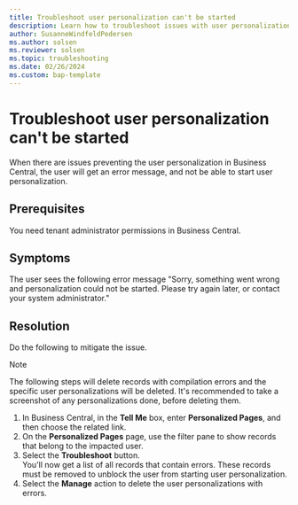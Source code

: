 ```yaml
---
title: Troubleshoot user personalization can't be started
description: Learn how to troubleshoot issues with user personalization.
author: SusanneWindfeldPedersen
ms.author: solsen
ms.reviewer: solsen
ms.topic: troubleshooting
ms.date: 02/26/2024
ms.custom: bap-template
---
```


# Troubleshoot user personalization can't be started

When there are issues preventing the user personalization in Business Central, the user will get an error message, and not be able to start user personalization.

## Prerequisites

You need tenant administrator permissions in Business Central.

## Symptoms

The user sees the following error message "Sorry, something went wrong and personalization could not be started. Please try again later, or contact your system administrator."

## Resolution

Do the following to mitigate the issue. 

> [!NOTE]  
> The following steps will delete records with compilation errors and the specific user personalizations will be deleted. It's recommended to take a screenshot of any personalizations done, before deleting them.

1. In Business Central, in the **Tell Me** box, enter **Personalized Pages**, and then choose the related link.
2. On the **Personalized Pages** page, use the filter pane to show records that belong to the impacted user.
3. Select the **Troubleshoot** button.  
  You'll now get a list of all records that contain errors. These records must be removed to unblock the user from starting user personalization.  
4. Select the **Manage** action to delete the user personalizations with errors.